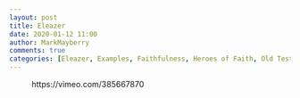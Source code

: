 ```yaml
---
layout: post
title: Eleazer
date: 2020-01-12 11:00
author: MarkMayberry
comments: true
categories: [Eleazer, Examples, Faithfulness, Heroes of Faith, Old Testament Examples, Sermon]
---
```

<!-- wp:core-embed/vimeo {"url":"https://vimeo.com/385667870","type":"video","providerNameSlug":"vimeo","className":"wp-embed-aspect-4-3 wp-has-aspect-ratio"} -->
<figure class="wp-block-embed-vimeo wp-block-embed is-type-video is-provider-vimeo wp-embed-aspect-4-3 wp-has-aspect-ratio"><div class="wp-block-embed__wrapper">
https://vimeo.com/385667870
</div></figure>
<!-- /wp:core-embed/vimeo -->
